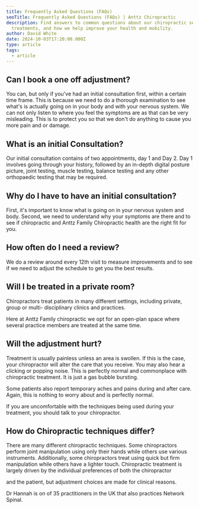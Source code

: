 ```yaml
---
title: Frequently Asked Questions (FAQs)
seoTitle: Frequently Asked Questions (FAQs) | Anttz Chiropractic
description: Find answers to common questions about our chiropractic services,
  treatments, and how we help improve your health and mobility.
author: David White
date: 2024-10-03T17:20:00.000Z
type: article
tags:
  - article
---
```

## Can I book a one off adjustment?

You can, but only if you've had an initial consultation first, within a certain time frame. This is because we need to do a thorough examination to see what's is actually going on in your body and with your nervous system. We can not only listen to where you feel the symptoms are as that can be very misleading. This is to protect you so that we don't do anything to cause you more pain and or damage.

## What is an initial Consultation?

Our initial consultation contains of two appointments, day 1 and Day 2. Day 1 involves going through your history, followed by an in-depth digital posture picture, joint testing, muscle testing, balance testing and any other orthopaedic testing that may be required.

## Why do I have to have an initial consultation?

First, it's important to know what is going on in your nervous system and body. Second, we need to understand why your symptoms are there and to see if chiropractic and Anttz Family Chiropractic health are the right fit for you.

## How often do I need a review?

We do a review around every 12th visit to measure improvements and to see if we need to adjust the schedule to get you the best results.

## Will I be treated in a private room?

Chiropractors treat patients in many different settings, including private, group or multi- disciplinary clinics and practices.

Here at Anttz Family chiropractic we opt for an open-plan space where several practice members are treated at the same time.

## Will the adjustment hurt?

Treatment is usually painless unless an area is swollen. If this is the case, your chiropractor will alter the care that you receive. You may also hear a clicking or popping noise. This is perfectly normal and commonplace with chiropractic treatment. It is just a gas bubble bursting.

Some patients also report temporary aches and pains during and after care. Again, this is nothing to worry about and is perfectly normal.

If you are uncomfortable with the techniques being used during your treatment, you should talk to your chiropractor.

## How do Chiropractic techniques differ?

There are many different chiropractic techniques. Some chiropractors perform joint manipulation using only their hands while others use various instruments. Additionally, some chiropractors treat using quick but firm manipulation while others have a lighter touch. Chiropractic treatment is largely driven by the individual preferences of both the chiropractor

and the patient, but adjustment choices are made for clinical reasons.

Dr Hannah is on of 35 practitioners in the UK that also practices Network Spinal.
